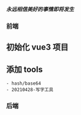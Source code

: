 ##### 永远相信美好的事情即将发生

### 前端
## 初始化 vue3 项目

## 添加 tools
    - hash/base64
    - 20210428-写字工具

### 后端


